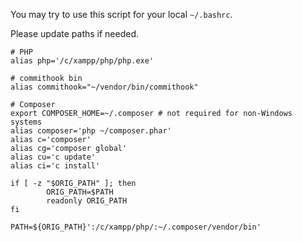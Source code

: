 You may try to use this script for your local `~/.bashrc`.

Please update paths if needed.

```shell
# PHP
alias php='/c/xampp/php/php.exe'

# commithook bin
alias commithook="~/vendor/bin/commithook"

# Composer
export COMPOSER_HOME=~/.composer # not required for non-Windows systems
alias composer='php ~/composer.phar'
alias c='composer'
alias cg='composer global'
alias cu='c update'
alias ci='c install'

if [ -z "$ORIG_PATH" ]; then
        ORIG_PATH=$PATH
        readonly ORIG_PATH
fi

PATH=${ORIG_PATH}':/c/xampp/php/:~/.composer/vendor/bin'
```
